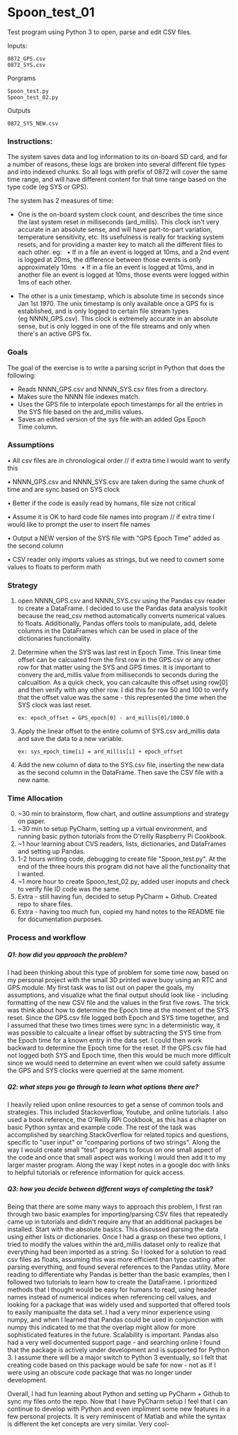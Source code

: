 # Spoon_test_01
Test program using Python 3 to open, parse and edit CSV files.

Inputs:

    0872_GPS.csv
    0872_SYS.csv
    
Porgrams

    Spoon_test.py
    Spoon_test_02.py
    
Outputs 
    
    0872_SYS_NEW.csv

    
### Instructions:

The system saves data and log information to its on-board SD card, and for a number of reasons, these logs are broken into several different file types and into indexed chunks. So all logs with prefix of 0872 will cover the same time range, and will have different content for that time range based on the type code (eg SYS or GPS).

The system has 2 measures of time: 
- One is the on-board system clock count, and describes the time since the last system reset in milliseconds (ard_millis). This clock isn't very accurate in an absolute sense, and will have part-to-part variation, temperature sensitivity, etc. Its usefulness is really for tracking system resets, and for providing a master key to match all the different files to each other. eg:
  
• If in a file an event is logged at 10ms, and a 2nd event is logged at 20ms, the difference between those events is only approximately 10ms
  
• If in a file an event is logged at 10ms, and in another file an event is logged at 10ms, those events were logged within 1ms of each other.

- The other is a unix timestamp, which is absolute time in seconds since Jan 1st 1970. The unix timestamp is only available once a GPS fix is established, and is only logged to certain file stream types (eg NNNN_GPS.csv). This clock is extremely accurate in an absolute sense, but is only logged in one of the file streams and only when there's an active GPS fix.

### Goals
The goal of the exercise is to write a parsing script in Python that does the following:
- Reads NNNN_GPS.csv and NNNN_SYS.csv files from a directory.
- Makes sure the NNNN file indexes match.
- Uses the GPS file to interpolate epoch timestamps for all the entries in the SYS file based on the ard_millis values.
- Saves an edited version of the sys file with an added Gps Epoch Time column.

### Assumptions
• All csv files are in chronological order // if extra time I would want to verify this

• NNNN_GPS.csv and NNNN_SYS.csv are taken during the same chunk of time and are sync based on SYS clock

• Better if the code is easily read by humans, file size not critical

• Assume it is OK to hard code file names into program // if extra time I would like to prompt the user to insert file names

• Output a NEW version of the SYS file with "GPS Epoch Time" added as the second column

• CSV reader only imports values as strings, but we need to covnert some values to floats to perform math

 
### Strategy

1. open NNNN_GPS.csv and NNNN_SYS.csv using the Pandas csv reader to create a DataFrame. I decided to use the Pandas data analysis toolkit because the read_csv method automatically converts numerical values to floats. Additionally, Pandas offers tools to manipulate, add, delete columns in the DataFrames which can be used in place of the dictionaries functionality.

2. Determine when the SYS was last rest in Epoch Time. This linear time offset can be calcuated from the first row in the GPS.csv or any other row for that matter using the SYS and GPS times. It is important to convery the ard_millis value from milliseconds to seconds during the calcualtion. As a quick check, you can calcaulte this offset using row[0]  and then verify with any other row. I did this for row 50 and 100 to verify that the offset value was the same - this represented the time when the SYS clock was last reset.

       ex: epoch_offset = GPS_epoch[0] - ard_millis[0]/1000.0  

3. Apply the linear offset to the entire column of SYS.csv ard_millis data and save the data to a new variable.
       
       ex: sys_epoch_time[i] = ard_millis[i] + epoch_offset
       
4. Add the new column of data to the SYS.csv file, inserting the new data as the second column in the DataFrame. Then save the CSV file with a new name.


### Time Allocation

0. ~30 min to brainstorm, flow chart, and outline assumptions and strategy on paper.
1. ~30 min to setup PyCharm, setting up a virtual environment, and running basic python tutorials from the O'reilly Raspberry Pi Cookbook.
2. ~1 hour learning about CVS readers, lists, dictionaries, and DataFrames and setting up Pandas.
3. 1-2 hours writing code, debugging to create file "Spoon_test.py". At the end of the three hours this program did not have all the functionality that I wanted.
4. ~1 more hour to create Spoon_test_02.py, added user inoputs and check to verify file ID code was the same.
5. Extra - still having fun, decided to setup PyCharm + Github. Created repo to share files.
6. Extra - having too much fun, copied my hand notes to the README file for documentation purposes.

### Process and workflow

##### Q1: how did you approach the problem?

   I had been thinking about this type of problem for some time now, based on my personal project with the small 3D printed wave buoy using an RTC and GPS module. My first task was to list out on paper the goals, my assumptions, and visualize what the final output should look like - including formatting of the new CSV file and the values in the first five rows. The trick was think about how to determine the Epoch time at the moment of the SYS reset. Since the GPS.csv file logged both Epoch and SYS time together, and I assumed that these two times times were sync in a deterministic way, it was possible to calcualte a linear offset  by subtracting the SYS time from the Epoch time for a known entry in the data set. I could then work backward to determine the Epoch time for the reset. If the GPS.csv file had not logged both SYS and Epoch time, then this would be much more difficult since we would need to determine an event when we could safety assume the GPS and SYS clocks were querried at the same moment. 

##### Q2: what steps you go through to learn what options there are?

   I heavily relied upon online resources to get a sense of common tools and strategies. This included Stackoverflow, Youtube, and online tutorials. I also used a book reference, the O'Reilly RPi Cookbook, as this has a chapter on basic Python syntax and example code.  The rest of the task was accomplished by searching StackOverflow for related topics and questions, specific to "user input" or "comparing portions of two strings". Along the way I would create small "test" programs to focus on one small aspect of the code and once that small aspect was working I would then add it to my larger master program. Along the way I kept notes in a google doc with links to helpful tutorials or reference information for quick access.  
 
   
##### Q3: how you decide between different ways of completing the task? 

   Being that there are some many ways to approach this problem, I first ran through two basic examples for importing/parsing CSV files that repeatedly came up in tutorials and didn't require any that an additional packages be installed. Start with the absolute basics. This discussed parsing the data using either lists or dictionaries. Once I had a grasp on these two options, I tried to modify the values within the ard_millis dataset only to realize that everything had been imported as a string. So I looked for a solution to read csv files as floats, assuming this was more efficient than type casting after parsing everything, and found several references to the Pandas utility. More reading to differentiate why Pandas is better than the basic examples, then I followed two tutorials to learn how to create the DataFrame. I prioritized methods that I thought would be easy for humans to read, using header names instead of numerical indices when referencing cell values, and looking for a package that was widely used and supported that offered tools to easily manipualte the data set. I had a very minor experience using numpy, and when I learned that Pandas could be used in conjunction with numpy this indicated to me that the overlap might allow for more sophisticated features in the future. Scalability is important. Pandas also had a very well documented support page - and searching online I found that the package is actively under development and is supported for Python 3. I assume there will be a major switch to Python 3 eventually, so I felt that creating code based on this package would be safe for now - not as if I were using an obscure code package that was no longer under development.
   
   
Overall, I had fun learning about Python and setting up PyCharm + Github to sync my files onto the repo. Now that I have PyCharm setup I feel that I can continue to develop with Python and even impliment some new features in a few personal projects. It is very reminiscent of Matlab and while the syntax is different the ket concepts are very similar. Very cool-